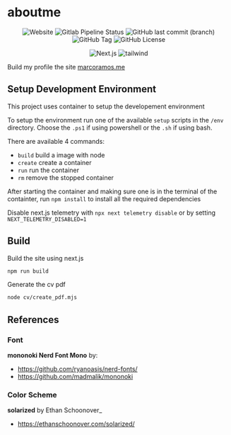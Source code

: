 # aboutme

<div align="center">

![Website](https://img.shields.io/website?url=https%3A%2F%2Fmarcoramos.me%2F)
![Gitlab Pipeline Status](https://img.shields.io/gitlab/pipeline-status/majramos%2Fmajramos.gitlab.io)
![GitHub last commit (branch)](https://img.shields.io/github/last-commit/Majramos/aboutme/dev)
![GitHub Tag](https://img.shields.io/github/v/tag/Majramos/aboutme?sort=date)
![GitHub License](https://img.shields.io/github/license/Majramos/aboutme)

![Next.js](https://img.shields.io/badge/next.js-000000?style=for-the-badge&logo=nextdotjs&logoColor=white)
![tailwind](https://img.shields.io/badge/tailwindcss-0F172A?&logo=tailwindcss)

</div>

Build my profile the site [marcoramos.me](https://marcoramos.me)


## Setup Development Environment

This project uses container to setup the developement environment

To setup the environment run one of the available `setup` scripts in the `/env` directory. Choose the `.ps1` if using powershell or the `.sh` if using bash.

There are available 4 commands:
- `build` build a image with node
- `create` create a container
- `run` run the container
- `rm` remove the stopped container

After starting the container and making sure one is in the terminal of the containter, run `npm install` to install all the required dependencies

Disable next.js telemetry with `npx next telemetry disable` or by setting `NEXT_TELEMETRY_DISABLED=1`

## Build
Build the site using next.js
```bash
npm run build
```

Generate the cv pdf
```bash
node cv/create_pdf.mjs
```

## References

### Font
**mononoki Nerd Font Mono** by:
- https://github.com/ryanoasis/nerd-fonts/
- https://github.com/madmalik/mononoki

### Color Scheme
**solarized** by Ethan Schoonover_
- https://ethanschoonover.com/solarized/
